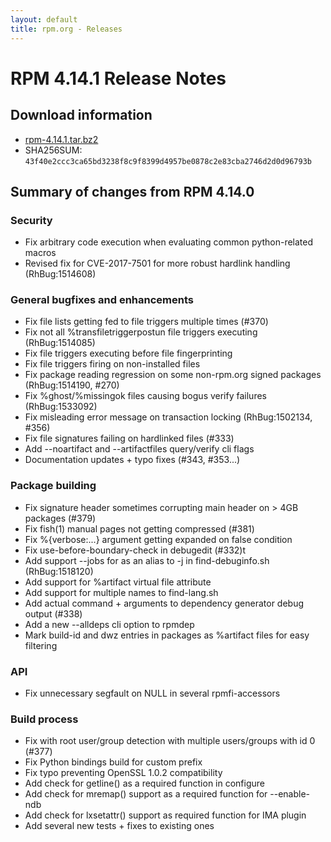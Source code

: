 ```yaml
---
layout: default
title: rpm.org - Releases
---
```


# RPM 4.14.1 Release Notes

## Download information
 * [rpm-4.14.1.tar.bz2](https://ftp.osuosl.org/pub/rpm/releases/rpm-4.14.x/rpm-4.14.1.tar.bz2)
 * SHA256SUM: `43f40e2ccc3ca65bd3238f8c9f8399d4957be0878c2e83cba2746d2d0d96793b`

## Summary of changes from RPM 4.14.0

### Security

* Fix arbitrary code execution when evaluating common python-related macros
* Revised fix for CVE-2017-7501 for more robust hardlink handling (RhBug:1514608)

### General bugfixes and enhancements

* Fix file lists getting fed to file triggers multiple times (#370)
* Fix not all %transfiletriggerpostun file triggers executing (RhBug:1514085)
* Fix file triggers executing before file fingerprinting
* Fix file triggers firing on non-installed files
* Fix package reading regression on some non-rpm.org signed packages (RhBug:1514190, #270)
* Fix %ghost/%missingok files causing bogus verify failures (RhBug:1533092)
* Fix misleading error message on transaction locking (RhBug:1502134, #356)
* Fix file signatures failing on hardlinked files (#333)
* Add --noartifact and --artifactfiles query/verify cli flags
* Documentation updates + typo fixes (#343, #353...)

### Package building

* Fix signature header sometimes corrupting main header on > 4GB packages (#379)
* Fix fish(1) manual pages not getting compressed (#381)
* Fix %{verbose:...} argument getting expanded on false condition
* Fix use-before-boundary-check in debugedit (#332)t
* Add support --jobs for as an alias to -j in find-debuginfo.sh (RhBug:1518120)
* Add support for %artifact virtual file attribute
* Add support for multiple names to find-lang.sh
* Add actual command + arguments to dependency generator debug output (#338)
* Add a new --alldeps cli option to rpmdep
* Mark build-id and dwz entries in packages as %artifact files for easy filtering

### API

* Fix unnecessary segfault on NULL in several rpmfi-accessors

### Build process

* Fix with root user/group detection with multiple users/groups with id 0 (#377)
* Fix Python bindings build for custom prefix
* Fix typo preventing OpenSSL 1.0.2 compatibility
* Add check for getline() as a required function in configure
* Add check for mremap() support as a required function for --enable-ndb
* Add check for lxsetattr() support as required function for IMA plugin
* Add several new tests + fixes to existing ones

